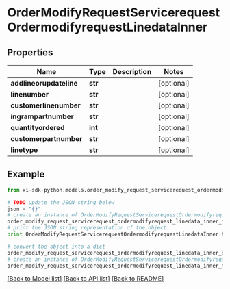 # OrderModifyRequestServicerequestOrdermodifyrequestLinedataInner


## Properties

Name | Type | Description | Notes
------------ | ------------- | ------------- | -------------
**addlineorupdateline** | **str** |  | [optional] 
**linenumber** | **str** |  | [optional] 
**customerlinenumber** | **str** |  | [optional] 
**ingrampartnumber** | **str** |  | [optional] 
**quantityordered** | **int** |  | [optional] 
**customerpartnumber** | **str** |  | [optional] 
**linetype** | **str** |  | [optional] 

## Example

```python
from xi-sdk-python.models.order_modify_request_servicerequest_ordermodifyrequest_linedata_inner import OrderModifyRequestServicerequestOrdermodifyrequestLinedataInner

# TODO update the JSON string below
json = "{}"
# create an instance of OrderModifyRequestServicerequestOrdermodifyrequestLinedataInner from a JSON string
order_modify_request_servicerequest_ordermodifyrequest_linedata_inner_instance = OrderModifyRequestServicerequestOrdermodifyrequestLinedataInner.from_json(json)
# print the JSON string representation of the object
print OrderModifyRequestServicerequestOrdermodifyrequestLinedataInner.to_json()

# convert the object into a dict
order_modify_request_servicerequest_ordermodifyrequest_linedata_inner_dict = order_modify_request_servicerequest_ordermodifyrequest_linedata_inner_instance.to_dict()
# create an instance of OrderModifyRequestServicerequestOrdermodifyrequestLinedataInner from a dict
order_modify_request_servicerequest_ordermodifyrequest_linedata_inner_form_dict = order_modify_request_servicerequest_ordermodifyrequest_linedata_inner.from_dict(order_modify_request_servicerequest_ordermodifyrequest_linedata_inner_dict)
```
[[Back to Model list]](../README.md#documentation-for-models) [[Back to API list]](../README.md#documentation-for-api-endpoints) [[Back to README]](../README.md)


